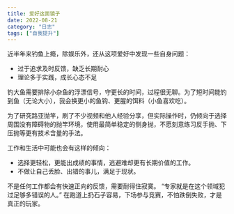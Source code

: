 ```yaml
---
title: 爱好这面镜子
date: 2022-08-21
category: "日志"
tags: ["自我提升"]
---
```


近半年来钓鱼上瘾，除娱乐外，还从这项爱好中发现一些自身问题：
- 过于追求及时反馈，缺乏长期耐心
- 理论多于实践，成长心态不足

钓大鱼需要排除小杂鱼的浮漂信号，守更长的时间，过程很无聊。为了短时间能钓到鱼（无论大小），我会换更小的鱼钩、更腥的饵料（小鱼喜欢吃）。

为了研究路亚抛竿，刷了不少视频和他人经验分享，但实际操作时，仍倾向于选择周围没有障碍物的抛竿环境，使用最简单稳定的侧身抛，不愿刻意练习反手抛、下压抛等更有技术含量的手法。

工作和生活中可能也会有这样的倾向：
- 选择更轻松，更能出成绩的事情，逃避难却更有长期价值的工作。
- 不做让自己丢脸、出错的事儿，满足于现状。

不是任何工作都会有快速正向的反馈，需要耐得住寂寞。
“专家就是在这个领域犯过足够多错误的人。” 
在跑道上扔石子容易，下场参与竞赛，不怕跌倒失败，才是真正的玩家。

